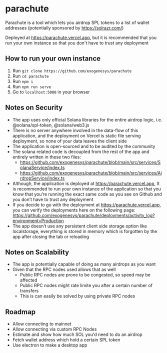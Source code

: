 # parachute

Parachute is a tool which lets you airdrop SPL tokens to a list of wallet addresses (potentially sponsored by https://solrazr.com/)

Deployed at https://parachute.vercel.app, but it is recommended that you run your own instance so that you don't have to trust any deployment

## How to run your own instance

1. Run `git clone https://github.com/exogenesys/parachute`
2. Run `cd parachute`
3. Run `npm i`
4. Run `npm run serve`
5. Go to `localhost:5000` in your browser

## Notes on Security

- The app uses only official Solana libraries for the entire airdrop logic, i.e. @solana/spl-token, @solana/web3.js
- There is no server anywhere involved in the data-flow of this application, and the deployment on Vercel is static file serving deployment, so none of your data leaves the client side
- The application is open-sourced and to be audited by the community
- The solana related code is decoupled from the rest of the app and entirely written in these two files:
  - https://github.com/exogenesys/parachute/blob/main/src/services/SolanaService/index.ts
  - https://github.com/exogenesys/parachute/blob/main/src/services/AirdropService/index.ts
- Although, the application is deployed at https://parachute.vercel.app, It is recommended to run your own instance of the application so that you know that you’re running the exact same code as you see on Github and you don’t have to trust any deployment
- If you decide to go with the deployment at https://parachute.vercel.app, you can verify the deployments here on the following page: https://github.com/exogenesys/parachute/deployments/activity_log?environment=Production
- The app doesn’t use any persistent client side storage option like localstorage, everything is stored in memory which is forgotten by the app after closing the tab or reloading

## Notes on Scalability

- The app is potentially capable of doing as many airdrops as you want
- Given that the RPC nodes used allows that as well
  - Public RPC nodes are prone to be congested, so speed may be affected
  - Public RPC nodes might rate limite you after a certain number of transfers
  - This is can easily be solved by using private RPC nodes

## Roadmap

- Allow connecting to mainnet
- Allow connecting via custom RPC Nodes
- Estimate and show how much SOL you'd need to do an airdrop
- Fetch wallet address which hold a certain SPL token
- Use electron to make a desktop app
